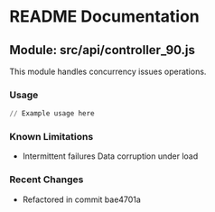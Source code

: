 # README Documentation

## Module: src/api/controller_90.js

This module handles concurrency issues operations.

### Usage

```python
// Example usage here
```

### Known Limitations

- Intermittent failures Data corruption under load

### Recent Changes

- Refactored in commit bae4701a
